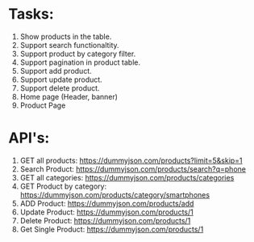 # Tasks:

1. Show products in the table.
2. Support search functionaltity.
3. Support product by category filter.
4. Support pagination in product table.
5. Support add product.
6. Support update product.
7. Support delete product.
8. Home page (Header, banner)
9. Product Page 


# API's:

1. GET all products: https://dummyjson.com/products?limit=5&skip=1
2. Search Product: https://dummyjson.com/products/search?q=phone
3. GET all categories: https://dummyjson.com/products/categories
4. GET Product by category: https://dummyjson.com/products/category/smartphones
5. ADD Product: https://dummyjson.com/products/add
6. Update Product: https://dummyjson.com/products/1
7. Delete Product: https://dummyjson.com/products/1
8. Get Single Product: https://dummyjson.com/products/1